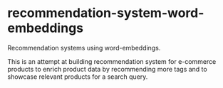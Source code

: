 # recommendation-system-word-embeddings
Recommendation systems using word-embeddings. 

This is an attempt at building recommendation system for e-commerce products to enrich product data by recommending more tags and to showcase relevant products for a search query.


